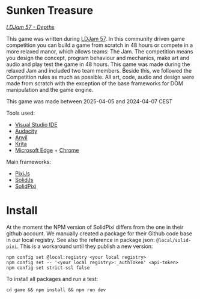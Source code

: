 # Sunken Treasure
[_LDJam 57 - Depths_](https://ldjam.com/events/ludum-dare/57/ldjam57)

This game was written during [LDJam 57](https://ldjam.com/events/ludum-dare/57). In this community driven game competition you can build a game from scratch in 48 hours or compete in a more relaxed manor, which allows teams: The Jam. The competition means you design the concept, program behaviour and mechanics, make art and audio and play test the game in 48 hours. This game was made during the relaxed Jam and included two team members. Beside this, we followed the Competition rules as much as possible. All art, code, audio and design were made from scratch with the exception of the base frameworks for DOM manipulation and the game engine. 

This game was made between 2025-04-05 and 2024-04-07 CEST

Tools used:
- [Visual Studio IDE](https://visualstudio.microsoft.com/)
- [Audacity](https://www.audacityteam.org/)
- [Anvil](https://anvilstudio.com/)
- [Krita](https://krita.org/en/)
- [Microsoft Edge](https://www.microsoft.com/en-us/edge/) + [Chrome](https://www.google.com/chrome/)

Main frameworks:
- [PixiJs](https://pixijs.com/)
- [SolidJs](https://www.solidjs.com/)
- [SolidPixi](https://github.com/sammccord/solid-pixi)

# Install

At the moment the NPM version of SolidPixi differs from the one in their github account. We manually created a package for their Github code base in our local registry. See also the reference in package.json: `@local/solid-pixi`. This is a workaround until they publish a new version:
```
npm config set @local:registry <your local registry>
npm config set -- '<your local registry>:_authToken' <api-token>
npm config set strict-ssl false
```
To install all packages and run a test:
```
cd game && npm install && npm run dev
```
